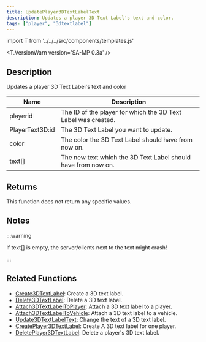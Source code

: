 ```yaml
---
title: UpdatePlayer3DTextLabelText
description: Updates a player 3D Text Label's text and color.
tags: ["player", "3dtextlabel"]
---
```


import T from '../../../src/components/templates.js'

<T.VersionWarn version='SA-MP 0.3a' />

## Description

Updates a player 3D Text Label's text and color

| Name            | Description                                                   |
| --------------- | ------------------------------------------------------------- |
| playerid        | The ID of the player for which the 3D Text Label was created. |
| PlayerText3D:id | The 3D Text Label you want to update.                         |
| color           | The color the 3D Text Label should have from now on.          |
| text[]          | The new text which the 3D Text Label should have from now on. |

## Returns

This function does not return any specific values.

## Notes

:::warning

If text[] is empty, the server/clients next to the text might crash!

:::

## Related Functions

- [Create3DTextLabel](Create3DTextLabel.md): Create a 3D text label.
- [Delete3DTextLabel](Delete3DTextLabel.md): Delete a 3D text label.
- [Attach3DTextLabelToPlayer](Attach3DTextLabelToPlayer.md): Attach a 3D text label to a player.
- [Attach3DTextLabelToVehicle](Attach3DTextLabelToVehicle.md): Attach a 3D text label to a vehicle.
- [Update3DTextLabelText](Update3DTextLabelText.md): Change the text of a 3D text label.
- [CreatePlayer3DTextLabel](CreatePlayer3DTextLabel.md): Create A 3D text label for one player.
- [DeletePlayer3DTextLabel](DeletePlayer3DTextLabel.md): Delete a player's 3D text label.
